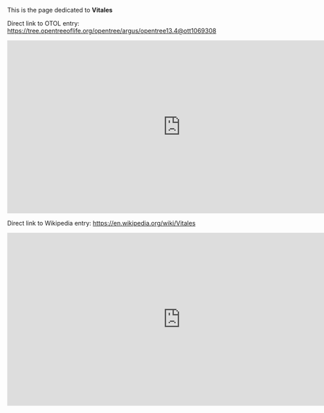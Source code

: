 This is the page dedicated to **Vitales**


Direct link to OTOL entry: https://tree.opentreeoflife.org/opentree/argus/opentree13.4@ott1069308



<html>
    <body>
    <iframe src="https://tree.opentreeoflife.org/opentree/argus/opentree13.4@ott1069308"
    width="800" height="400" frameborder="0" allowfullscreen> </iframe>
    </body>
</html>
    


Direct link to Wikipedia entry: https://en.wikipedia.org/wiki/Vitales



<html>
    <body>
    <iframe src="https://en.wikipedia.org/wiki/Vitales"
    width="800" height="400" frameborder="0" allowfullscreen> </iframe>
    </body>
</html>
    
